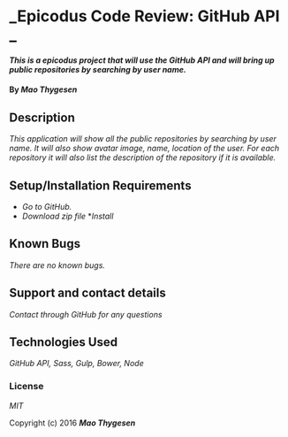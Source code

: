# _Epicodus Code Review: GitHub API _

#### _This is a epicodus project that will use the GitHub API and will bring up public repositories by searching by user name._

#### By _**Mao Thygesen**_

## Description

_This application will show all the public repositories by searching by user name. It will also show avatar image, name, location of the user. For each repository it will also list the description of the repository if it is available._

## Setup/Installation Requirements

* _Go to GitHub._
* _Download zip file_
*_Install_


## Known Bugs

_There are no known bugs._

## Support and contact details

_Contact through GitHub for any questions_

## Technologies Used

_GitHub API, Sass, Gulp, Bower, Node_

### License

*MIT*

Copyright (c) 2016 **_Mao Thygesen_**
